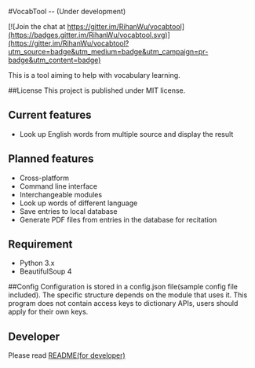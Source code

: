 #VocabTool -- (Under development)

[![Join the chat at https://gitter.im/RihanWu/vocabtool](https://badges.gitter.im/RihanWu/vocabtool.svg)](https://gitter.im/RihanWu/vocabtool?utm_source=badge&utm_medium=badge&utm_campaign=pr-badge&utm_content=badge)

This is a tool aiming to help with vocabulary learning.

##License
This project is published under MIT license.

## Current features
- Look up English words from multiple source and display the result

## Planned features
- Cross-platform
- Command line interface
- Interchangeable modules
- Look up words of different language
- Save entries to local database
- Generate PDF files from entries in the database for recitation

## Requirement
- Python 3.x
- BeautifulSoup 4

##Config
Configuration is stored in a config.json file(sample config file included). The specific structure depends on the module that uses it. This program does not contain access keys to dictionary APIs, users should apply for their own keys.

## Developer
Please read [README(for developer)](https://github.com/RihanWu/vocabtool/blob/master/README(for%20developer).md)
